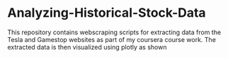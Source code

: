# Analyzing-Historical-Stock-Data
This repository contains webscraping scripts for extracting data from the Tesla and Gamestop websites as part of my coursera course work. The extracted data is then visualized using plotly as shown

